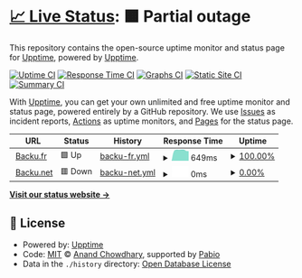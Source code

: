 # [📈 Live Status](https://demo.upptime.js.org): <!--live status--> **🟧 Partial outage**

This repository contains the open-source uptime monitor and status page for [Upptime](https://upptime.js.org), powered by [Upptime](https://github.com/upptime/upptime).

[![Uptime CI](https://github.com/boumboo/upptime/workflows/Uptime%20CI/badge.svg)](https://github.com/boumboo/upptime/actions?query=workflow%3A%22Uptime+CI%22)
[![Response Time CI](https://github.com/boumboo/upptime/workflows/Response%20Time%20CI/badge.svg)](https://github.com/boumboo/upptime/actions?query=workflow%3A%22Response+Time+CI%22)
[![Graphs CI](https://github.com/boumboo/upptime/workflows/Graphs%20CI/badge.svg)](https://github.com/boumboo/upptime/actions?query=workflow%3A%22Graphs+CI%22)
[![Static Site CI](https://github.com/boumboo/upptime/workflows/Static%20Site%20CI/badge.svg)](https://github.com/boumboo/upptime/actions?query=workflow%3A%22Static+Site+CI%22)
[![Summary CI](https://github.com/boumboo/upptime/workflows/Summary%20CI/badge.svg)](https://github.com/boumboo/upptime/actions?query=workflow%3A%22Summary+CI%22)

With [Upptime](https://upptime.js.org), you can get your own unlimited and free uptime monitor and status page, powered entirely by a GitHub repository. We use [Issues](https://github.com/upptime/upptime/issues) as incident reports, [Actions](https://github.com/boumboo/upptime/actions) as uptime monitors, and [Pages](https://demo.upptime.js.org) for the status page.

<!--start: status pages-->
<!-- This summary is generated by Upptime (https://github.com/upptime/upptime) -->
<!-- Do not edit this manually, your changes will be overwritten -->
<!-- prettier-ignore -->
| URL | Status | History | Response Time | Uptime |
| --- | ------ | ------- | ------------- | ------ |
| <img alt="" src="https://icons.duckduckgo.com/ip3/backu.fr.ico" height="13"> [Backu.fr](https://backu.fr) | 🟩 Up | [backu-fr.yml](https://github.com/boumboo/upptime/commits/HEAD/history/backu-fr.yml) | <details><summary><img alt="Response time graph" src="./graphs/backu-fr/response-time-week.png" height="20"> 649ms</summary><br><a href="https://boumboo.github.io/upptime/history/backu-fr"><img alt="Response time 725" src="https://img.shields.io/endpoint?url=https%3A%2F%2Fraw.githubusercontent.com%2Fboumboo%2Fupptime%2FHEAD%2Fapi%2Fbacku-fr%2Fresponse-time.json"></a><br><a href="https://boumboo.github.io/upptime/history/backu-fr"><img alt="24-hour response time 590" src="https://img.shields.io/endpoint?url=https%3A%2F%2Fraw.githubusercontent.com%2Fboumboo%2Fupptime%2FHEAD%2Fapi%2Fbacku-fr%2Fresponse-time-day.json"></a><br><a href="https://boumboo.github.io/upptime/history/backu-fr"><img alt="7-day response time 649" src="https://img.shields.io/endpoint?url=https%3A%2F%2Fraw.githubusercontent.com%2Fboumboo%2Fupptime%2FHEAD%2Fapi%2Fbacku-fr%2Fresponse-time-week.json"></a><br><a href="https://boumboo.github.io/upptime/history/backu-fr"><img alt="30-day response time 753" src="https://img.shields.io/endpoint?url=https%3A%2F%2Fraw.githubusercontent.com%2Fboumboo%2Fupptime%2FHEAD%2Fapi%2Fbacku-fr%2Fresponse-time-month.json"></a><br><a href="https://boumboo.github.io/upptime/history/backu-fr"><img alt="1-year response time 725" src="https://img.shields.io/endpoint?url=https%3A%2F%2Fraw.githubusercontent.com%2Fboumboo%2Fupptime%2FHEAD%2Fapi%2Fbacku-fr%2Fresponse-time-year.json"></a></details> | <details><summary><a href="https://boumboo.github.io/upptime/history/backu-fr">100.00%</a></summary><a href="https://boumboo.github.io/upptime/history/backu-fr"><img alt="All-time uptime 99.00%" src="https://img.shields.io/endpoint?url=https%3A%2F%2Fraw.githubusercontent.com%2Fboumboo%2Fupptime%2FHEAD%2Fapi%2Fbacku-fr%2Fuptime.json"></a><br><a href="https://boumboo.github.io/upptime/history/backu-fr"><img alt="24-hour uptime 100.00%" src="https://img.shields.io/endpoint?url=https%3A%2F%2Fraw.githubusercontent.com%2Fboumboo%2Fupptime%2FHEAD%2Fapi%2Fbacku-fr%2Fuptime-day.json"></a><br><a href="https://boumboo.github.io/upptime/history/backu-fr"><img alt="7-day uptime 100.00%" src="https://img.shields.io/endpoint?url=https%3A%2F%2Fraw.githubusercontent.com%2Fboumboo%2Fupptime%2FHEAD%2Fapi%2Fbacku-fr%2Fuptime-week.json"></a><br><a href="https://boumboo.github.io/upptime/history/backu-fr"><img alt="30-day uptime 97.55%" src="https://img.shields.io/endpoint?url=https%3A%2F%2Fraw.githubusercontent.com%2Fboumboo%2Fupptime%2FHEAD%2Fapi%2Fbacku-fr%2Fuptime-month.json"></a><br><a href="https://boumboo.github.io/upptime/history/backu-fr"><img alt="1-year uptime 99.00%" src="https://img.shields.io/endpoint?url=https%3A%2F%2Fraw.githubusercontent.com%2Fboumboo%2Fupptime%2FHEAD%2Fapi%2Fbacku-fr%2Fuptime-year.json"></a></details>
| <img alt="" src="https://icons.duckduckgo.com/ip3/backu.net.ico" height="13"> [Backu.net](https://backu.net) | 🟥 Down | [backu-net.yml](https://github.com/boumboo/upptime/commits/HEAD/history/backu-net.yml) | <details><summary><img alt="Response time graph" src="./graphs/backu-net/response-time-week.png" height="20"> 0ms</summary><br><a href="https://boumboo.github.io/upptime/history/backu-net"><img alt="Response time 935" src="https://img.shields.io/endpoint?url=https%3A%2F%2Fraw.githubusercontent.com%2Fboumboo%2Fupptime%2FHEAD%2Fapi%2Fbacku-net%2Fresponse-time.json"></a><br><a href="https://boumboo.github.io/upptime/history/backu-net"><img alt="24-hour response time 0" src="https://img.shields.io/endpoint?url=https%3A%2F%2Fraw.githubusercontent.com%2Fboumboo%2Fupptime%2FHEAD%2Fapi%2Fbacku-net%2Fresponse-time-day.json"></a><br><a href="https://boumboo.github.io/upptime/history/backu-net"><img alt="7-day response time 0" src="https://img.shields.io/endpoint?url=https%3A%2F%2Fraw.githubusercontent.com%2Fboumboo%2Fupptime%2FHEAD%2Fapi%2Fbacku-net%2Fresponse-time-week.json"></a><br><a href="https://boumboo.github.io/upptime/history/backu-net"><img alt="30-day response time 0" src="https://img.shields.io/endpoint?url=https%3A%2F%2Fraw.githubusercontent.com%2Fboumboo%2Fupptime%2FHEAD%2Fapi%2Fbacku-net%2Fresponse-time-month.json"></a><br><a href="https://boumboo.github.io/upptime/history/backu-net"><img alt="1-year response time 935" src="https://img.shields.io/endpoint?url=https%3A%2F%2Fraw.githubusercontent.com%2Fboumboo%2Fupptime%2FHEAD%2Fapi%2Fbacku-net%2Fresponse-time-year.json"></a></details> | <details><summary><a href="https://boumboo.github.io/upptime/history/backu-net">0.00%</a></summary><a href="https://boumboo.github.io/upptime/history/backu-net"><img alt="All-time uptime 62.90%" src="https://img.shields.io/endpoint?url=https%3A%2F%2Fraw.githubusercontent.com%2Fboumboo%2Fupptime%2FHEAD%2Fapi%2Fbacku-net%2Fuptime.json"></a><br><a href="https://boumboo.github.io/upptime/history/backu-net"><img alt="24-hour uptime 0.00%" src="https://img.shields.io/endpoint?url=https%3A%2F%2Fraw.githubusercontent.com%2Fboumboo%2Fupptime%2FHEAD%2Fapi%2Fbacku-net%2Fuptime-day.json"></a><br><a href="https://boumboo.github.io/upptime/history/backu-net"><img alt="7-day uptime 0.00%" src="https://img.shields.io/endpoint?url=https%3A%2F%2Fraw.githubusercontent.com%2Fboumboo%2Fupptime%2FHEAD%2Fapi%2Fbacku-net%2Fuptime-week.json"></a><br><a href="https://boumboo.github.io/upptime/history/backu-net"><img alt="30-day uptime 1.38%" src="https://img.shields.io/endpoint?url=https%3A%2F%2Fraw.githubusercontent.com%2Fboumboo%2Fupptime%2FHEAD%2Fapi%2Fbacku-net%2Fuptime-month.json"></a><br><a href="https://boumboo.github.io/upptime/history/backu-net"><img alt="1-year uptime 62.90%" src="https://img.shields.io/endpoint?url=https%3A%2F%2Fraw.githubusercontent.com%2Fboumboo%2Fupptime%2FHEAD%2Fapi%2Fbacku-net%2Fuptime-year.json"></a></details>

<!--end: status pages-->

[**Visit our status website →**](https://demo.upptime.js.org)

## 📄 License

- Powered by: [Upptime](https://github.com/upptime/upptime)
- Code: [MIT](./LICENSE) © [Anand Chowdhary](https://anandchowdhary.com), supported by [Pabio](https://pabio.com)
- Data in the `./history` directory: [Open Database License](https://opendatacommons.org/licenses/odbl/1-0/)
